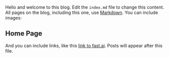 Hello and welcome to this blog. Edit the `index.md` file to change this content. All pages on the blog, including this one, use [Markdown](https://guides.github.com/features/mastering-markdown/). You can include images:

## Home Page

And you can include links, like this [link to fast.ai](https://www.fast.ai). Posts will appear after this file. 
